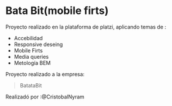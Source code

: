 # Bata Bit(mobile firts)


Proyecto realizado en la plataforma de platzi, aplicando temas de :

- Accebilidad
- Responsive deseing
- Mobile Firts
- Media queries
- Metología BEM


Proyecto realizado a la empresa:
>BatataBit

Realizadó por :@CristobalNyram
